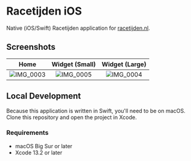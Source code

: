 # Racetijden iOS
Native (iOS/Swift) Racetijden application for [racetijden.nl](http://racetijden.nl).

## Screenshots




|   Home   |   Widget (Small)   |   Widget (Large)   |
:-------------------------:|:-------------------------:|:-------------------------:
![IMG_0003](https://github.com/nickspaargaren/racetijden-ios/assets/20847106/f1dc1e78-674b-4dc9-a67c-cd00af604893)  |  ![IMG_0005](https://github.com/nickspaargaren/racetijden-ios/assets/20847106/ec0f4ff9-bdb0-4ab4-8130-72d990adfe7a)  |  ![IMG_0004](https://github.com/nickspaargaren/racetijden-ios/assets/20847106/44464e16-2043-47f1-b58e-5db809cc3108)

## Local Development
Because this application is written in Swift, you'll need to be on macOS. Clone this repository and open the project in Xcode.

### Requirements
- macOS Big Sur or later
- Xcode 13.2 or later
